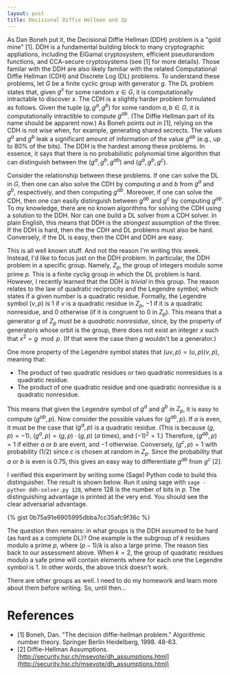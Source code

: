 ```yaml
---
layout: post
title: Decisional Diffie Hellman and Zp
---
```


As Dan Boneh put it, the Decisional Diffie Hellman (DDH) problem is a "gold mine" [1].
DDH is a fundamental building block to many cryptographic appliations, including the ElGamal
cryptosystem, efficient pseudorandom functions, and CCA-secure cryptosystems (see [1] for more details).
Those familar with the DDH are also likely familiar with the related Computational
Diffie Hellman (CDH) and Discrete Log (DL) problems. To understand these problems, 
let $G$ be a finite cyclic group with generator $g$. The DL problem states that,
given $g^x$ for some random $x \in G$, it is computationally intractable to discover $x$.
The CDH is a slightly harder problem formulated as follows. Given the tuple ($g, g^a, g^b)$
for some random $a,b \in G$, it is computationally intractible to compute $g^{ab}$. (The
Diffie Hellman part of its name should be apparent now.) As Boneh points out in [1],
relying on the CDH is not wise when, for example, generating shared secrects. The values
$g^a$ and $g^b$ leak a significant amount of information of the value $g^{ab}$ (e.g.,
up to 80% of the bits). The DDH is the hardest among these problems. In essence, it says
that there is no probabilistic polynomial time algorithm that can distinguish between
the $(g^a, g^b, g^{ab})$ and $(g^a, g^b, g^c)$. 

Consider the relationship between these problems. If one can solve the DL in $G$, 
then one can also solve the CDH by computing $a$ and $b$ from $g^a$ and $g^b$, respectively, 
and then computing $g^{ab}$. Moreover, if one can solve the CDH, then one can easily distinguish
between $g^{ab}$ and $g^c$ by computing $g^{ab}$. To my knowledge, there are no known algorithms
for solving the CDH using a solution to the DDH. Nor can one build a DL solver from a CDH solver. 
In plain English, this means that DDH is the *strongest* assumption of the three. If the DDH
is hard, then the the CDH and DL problems must also be hard. Conversely, if the DL is easy, then
the CDH and DDH are easy. 

This is all well known stuff. And not the reason I'm writing this week. Instead, I'd like to
focus just on the DDH problem. In particular, the DDH problem in a specific group. Namely,
$Z_p$, the group of integers modulo some prime $p$. This is a finite cyclig group in which
the DL problem is hard. However, I recently learned that the DDH is *trivial* in this
group. The reason relates to the law of quadratic reciprocity and the Legendre symbol, which
states if a given number is a quadratic residue. Formally, the Legendre symbol $(v,p)$ is
$1$ if $v$ is a quadratic residue in $Z_p$, $-1$ if it is a quadratic nonresidue, 
and $0$ otherwise (if it is congruent to $0$ in $Z_p$). This means that a generator $g$ of
$Z_p$ must be a *quadratic nonresidue*, since, by the property of generators whose orbit
is the group, there does not exist an integer $x$ such that $x^2 = g \mod p$. (If that were
the case then $g$ wouldn't be a generator.)

One more property of the Legendre symbol states that $(uv,p) = (u,p)(v,p)$, meaning that:

- The product of two quadratic residues or two quadratic nonresidues is a quadratic residue.
- The product of one quadratic residue and one quadratic nonresidue is a quadratic nonresidue.

This means that given the Legendre symbol of $g^a$ and $g^b$ in $Z_p$, it is easy to compute
$(g^{ab}, p)$. Now consider the possible values for $(g^{ab}, p)$. If $a$ is even, it must
be the case that $(g^a, p)$ is a quadratic residue. (This is because $(g, p) = -1)$,
$(g^a,p) = (g,p) \cdot (g,p)$ ($a$ times), and $(-1)^2 = 1$.) Therefore, $(g^{ab},p) = 1$
if either $a$ or $b$ are event, and $-1$ otherwise. Conversely, $(g^c,p) = 1$ with probability
$(1/2)$ since $c$ is chosen at random in $Z_p$. Since the probability that $a$ or $b$ is
even is $0.75$, this gives an easy way to differentiate $g^{ab}$ from $g^c$ [2].

I verified this experiment by writing some (Sage) Python code to build this distinguisher.
The result is shown below. Run it using sage with `sage -python ddh-solver.py 128`, where 128 is
the number of bits in $p$. The distinguishing advantage is printed at the very end.
You should see the clear adversarial advantage. 

{% gist 0b75a91e6905995dbba7cc35afc9f36c %}

The question then remains: in what groups is the DDH assumed to be hard (as hard as a complete DL)?
One example is the subgroup of $k$ residues modulo a prime $p$, where $(p - 1) / k$ is also a large
prime. The reason ties back to our assessment above. When $k = 2$, the group of quadratic residues
modulo a safe prime will contain elements where for each one the Legendre symbol is $1$. In other words,
the above trick doesn't work. 

There are other groups as well. I need to do my homework and learn more about them before writing. 
So, until then...

# References

- [1] Boneh, Dan. "The decision diffie-hellman problem." Algorithmic number theory. Springer Berlin Heidelberg, 1998. 48-63.
- [2] Diffie-Hellman Assumptions. [http://security.hsr.ch/msevote/dh_assumptions.html](http://security.hsr.ch/msevote/dh_assumptions.html)


